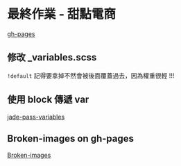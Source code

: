 # 最終作業 - 甜點電商

[gh-pages](https://hedgehogkucc.github.io/Pr-Bootstrap-4/)

## 修改 _variables.scss

`!default` 記得要拿掉不然會被後面覆蓋過去，因為權重很輕 !!!

## 使用 block 傳遞 var

[jade-pass-variables](https://stackoverflow.com/questions/12646451/how-to-pass-variables-between-jade-templates)

## Broken-images on gh-pages

[Broken-images](https://github.community/t5/GitHub-Pages/Broken-images/td-p/13674)